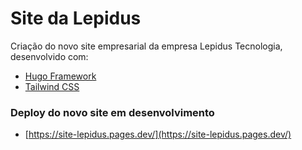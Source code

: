 # Site da Lepidus

Criação do novo site empresarial da empresa Lepidus Tecnologia, desenvolvido com:

- [Hugo Framework](https://gohugo.io/)
- [Tailwind CSS](https://tailwindcss.com/)

### Deploy do novo site em desenvolvimento

- [https://site-lepidus.pages.dev/](https://site-lepidus.pages.dev/)